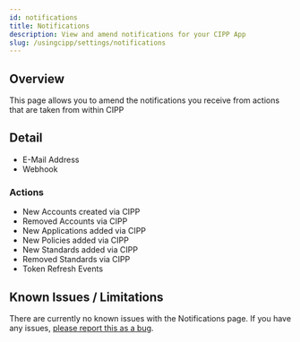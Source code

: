 ```yaml
---
id: notifications
title: Notifications
description: View and amend notifications for your CIPP App
slug: /usingcipp/settings/notifications
---
```


## Overview

This page allows you to amend the notifications you receive from actions that are taken from within CIPP

## Detail

* E-Mail Address
* Webhook

### Actions

* New Accounts created via CIPP
* Removed Accounts via CIPP
* New Applications added via CIPP
* New Policies added via CIPP
* New Standards added via CIPP
* Removed Standards via CIPP
* Token Refresh Events

## Known Issues / Limitations

There are currently no known issues with the Notifications page.  If you have any issues, [please report this as a bug](https://github.com/KelvinTegelaar/CIPP/issues/new?assignees=&labels=&template=bug_report.md&title=BUG%3A+).

